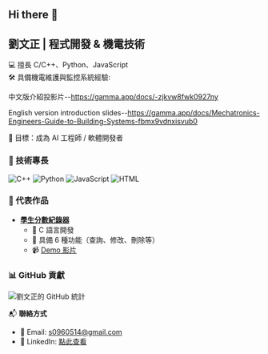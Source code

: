 ## Hi there 👋
## 劉文正 | 程式開發 & 機電技術
💻 擅長 C/C++、Python、JavaScript  
🛠️ 具備機電維護與監控系統經驗:

中文版介紹投影片--https://gamma.app/docs/-zjkvw8fwk0927ny

English version introduction slides--https://gamma.app/docs/Mechatronics-Engineers-Guide-to-Building-Systems-fbmx9vdnxisvub0

🎯 目標：成為 AI 工程師 / 軟體開發者  

### 🔧 技術專長
![C++](https://img.shields.io/badge/-C++-00599C?style=flat-square&logo=c%2B%2B&logoColor=white)
![Python](https://img.shields.io/badge/-Python-3776AB?style=flat-square&logo=python&logoColor=white)
![JavaScript](https://img.shields.io/badge/-JavaScript-F7DF1E?style=flat-square&logo=javascript&logoColor=black)
![HTML](https://img.shields.io/badge/-HTML5-E34F26?style=flat-square&logo=html5&logoColor=white)

### 📌 代表作品
- **[學生分數紀錄器](https://github.com/LIUWENZHENG12/C-plusplus)**
  - 🏫 C 語言開發
  - 📌 具備 6 種功能（查詢、修改、刪除等）
  - 📹 [Demo 影片](https://www.youtube.com/watch?v=TDzBz_ij1eE)

### 📊 GitHub 貢獻
![劉文正的 GitHub 統計](https://github-readme-stats.vercel.app/api?username=LIUWENZHENG12&show_icons=true&theme=radical)

📬 **聯絡方式**
- 📧 Email: [s0960514@gmail.com](mailto:s0960514@gmail.com)
- 🔗 LinkedIn: [點此查看](www.linkedin.com/in/文正-劉-4b8972239](https://www.linkedin.com/in/%E6%96%87%E6%AD%A3-%E5%8A%89-4b8972239/))

  
<!--
**LIUWENZHENG12/LIUWENZHENG12** is a ✨ _special_ ✨ repository because its `README.md` (this file) appears on your GitHub profile.
Here are some ideas to get you started:--!>
